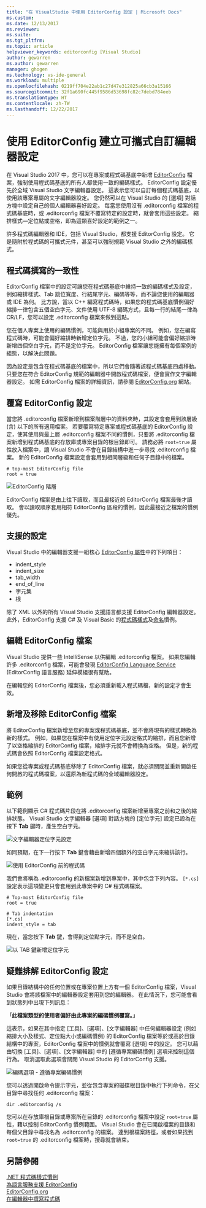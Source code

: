 ```yaml
---
title: "在 VisualStudio 中使用 EditorConfig 設定 | Microsoft Docs"
ms.custom: 
ms.date: 12/13/2017
ms.reviewer: 
ms.suite: 
ms.tgt_pltfrm: 
ms.topic: article
helpviewer_keywords: editorconfig [Visual Studio]
author: gewarren
ms.author: gewarren
manager: ghogen
ms.technology: vs-ide-general
ms.workload: multiple
ms.openlocfilehash: 0219ff704e22ab1c27d47e312825a66cb3a15166
ms.sourcegitcommit: 32f1a690fc445f9586d53698fc82c7debd784eeb
ms.translationtype: HT
ms.contentlocale: zh-TW
ms.lasthandoff: 12/22/2017
---
```

# <a name="create-portable-custom-editor-settings-with-editorconfig"></a>使用 EditorConfig 建立可攜式自訂編輯器設定

在 Visual Studio 2017 中，您可以在專案或程式碼基底中新增 [EditorConfig](http://editorconfig.org/) 檔案，強制使用程式碼基底的所有人都使用一致的編碼樣式。 EditorConfig 設定優先於全域 Visual Studio 文字編輯器設定。 這表示您可以自訂每個程式碼基底，以使用該專案專屬的文字編輯器設定。 您仍然可以在 Visual Studio 的 [選項] 對話方塊中設定自己的個人編輯器喜好設定。 每當您使用沒有 .editorconfig 檔案的程式碼基底時，或 .editorconfig 檔案不覆寫特定的設定時，就會套用這些設定。 縮排樣式&mdash;定位點或空格，即為這類喜好設定的範例之一。

許多程式碼編輯器和 IDE，包括 Visual Studio，都支援 EditorConfig 設定。 它是隨附於程式碼的可攜式元件，甚至可以強制規範 Visual Studio 之外的編碼樣式。

## <a name="coding-consistency"></a>程式碼撰寫的一致性

EditorConfig 檔案中的設定可讓您在程式碼基底中維持一致的編碼樣式及設定，例如縮排樣式、Tab 跳位寬度、行結尾字元、編碼等等，而不論您使用的編輯器或 IDE 為何。 比方說，當以 C++ 編寫程式碼時，如果您的程式碼基底慣例偏好縮排一律包含五個空白字元、文件使用 UTF-8 編碼方式，且每一行的結尾一律為 CR/LF，您可以設定 .editorconfig 檔案來做到這點。

您在個人專案上使用的編碼慣例，可能與用於小組專案的不同。 例如，您在編寫程式碼時，可能會偏好縮排時新增定位字元。 不過，您的小組可能會偏好縮排時新增四個空白字元，而不是定位字元。 EditorConfig 檔案讓您能擁有每個案例的組態，以解決此問題。

因為設定是包含在程式碼基底的檔案中，所以它們會隨著該程式碼基底四處移動。 只要您在符合 EditorConfig 規範的編輯器中開啟程式碼檔案，便會實作文字編輯器設定。 如需 EditorConfig 檔案的詳細資訊，請參閱 [EditorConfig.org](http://editorconfig.org/) 網站。

## <a name="override-editorconfig-settings"></a>覆寫 EditorConfig 設定

當您將 .editorconfig 檔案新增到檔案階層中的資料夾時，其設定會套用到該層級 (含) 以下的所有適用檔案。 若要覆寫特定專案或程式碼基底的 EditorConfig 設定，使其使用與最上層 .editorconfig 檔案不同的慣例，只要將 .editorconfig 檔案新增到程式碼基底的存放庫或專案目錄的根目錄即可。 請務必將 ```root=true``` 屬性放入檔案中，讓 Visual Studio 不會在目錄結構中進一步尋找 .editorconfig 檔案。 新的 EditorConfig 檔案設定會套用到相同層級和任何子目錄中的檔案。

```
# top-most EditorConfig file
root = true
```

![EditorConfig 階層](../ide/media/vside_editorconfig_hierarchy.png)

EditorConfig 檔案是由上往下讀取，而且最接近的 EditorConfig 檔案最後才讀取。 會以讀取順序套用相符 EditorConfig 區段的慣例，因此最接近之檔案的慣例優先。

## <a name="supported-settings"></a>支援的設定

Visual Studio 中的編輯器支援一組核心 [EditorConfig 屬性](http://editorconfig.org/#supported-properties)中的下列項目：

- indent_style
- indent_size
- tab_width
- end\_of_line
- 字元集
- 根

除了 XML 以外的所有 Visual Studio 支援語言都支援 EditorConfig 編輯器設定。 此外，EditorConfig 支援 C# 及 Visual Basic 的[程式碼樣式](../ide/editorconfig-code-style-settings-reference.md)及[命名](../ide/editorconfig-naming-conventions.md)慣例。

## <a name="editing-editorconfig-files"></a>編輯 EditorConfig 檔案

Visual Studio 提供一些 IntelliSense 以供編輯 .editorconfig 檔案。 如果您編輯許多 .editorconfig 檔案，可能會發現 [EditorConfig Language Service](https://marketplace.visualstudio.com/items?itemName=MadsKristensen.EditorConfig) (EditorConfig 語言服務) 延伸模組很有幫助。

在編輯您的 EditorConfig 檔案後，您必須重新載入程式碼檔，新的設定才會生效。

## <a name="adding-and-removing-editorconfig-files"></a>新增及移除 EditorConfig 檔案

將 EditorConfig 檔案新增至您的專案或程式碼基底，並不會將現有的樣式轉換為新的樣式。 例如，如果您在檔案中有使用定位字元設定格式的縮排，而且您新增了以空格縮排的 EditorConfig 檔案，縮排字元就不會轉換為空格。 但是，新的程式碼會依照 EditorConfig 檔案設定格式。

如果您從專案或程式碼基底移除了 EditorConfig 檔案，就必須關閉並重新開啟任何開啟的程式碼檔案，以還原為新程式碼的全域編輯器設定。

## <a name="example"></a>範例

以下範例顯示 C# 程式碼片段在將 .editorconfig 檔案新增至專案之前和之後的縮排狀態。 Visual Studio 文字編輯器 [選項] 對話方塊的 [定位字元] 設定已設為在按下 **Tab** 鍵時，產生空白字元。

![文字編輯器定位字元設定](../ide/media/vside_editorconfig_tabsetting.png)

如同預期，在下一行按下 **Tab** 鍵會藉由新增四個額外的空白字元來縮排該行。

![使用 EditorConfig 前的程式碼](../ide/media/vside_editorconfig_before.png)

我們會將稱為 .editorconfig 的新檔案新增到專案中，其中包含下列內容。 `[*.cs]` 設定表示這項變更只會套用到此專案中的 C# 程式碼檔案。

```
# Top-most EditorConfig file
root = true

# Tab indentation
[*.cs]
indent_style = tab
```

現在，當您按下 **Tab** 鍵，會得到定位點字元，而不是空白。

![以 TAB 鍵新增定位字元](../ide/media/vside_editorconfig_tab.png)

## <a name="troubleshooting-editorconfig-settings"></a>疑難排解 EditorConfig 設定

如果目錄結構中的任何位置或在專案位置上方有一個 EditorConfig 檔案，Visual Studio 會將該檔案中的編輯器設定套用到您的編輯器。 在此情況下，您可能會看到狀態列中出現下列訊息：

   **「此檔案類型的使用者偏好由此專案的編碼慣例覆寫。」**

這表示，如果在其中指定 [工具]、[選項]、[文字編輯器] 中任何編輯器設定 (例如縮排大小及樣式、定位點大小或編碼慣例) 的 EditorConfig 檔案等於或高於目錄結構中的專案，EditorConfig 檔案中的慣例就會覆寫 [選項] 中的設定。 您可以藉由切換 [工具]、[選項]、[文字編輯器] 中的 [遵循專案編碼慣例] 選項來控制這個行為。 取消選取此選項會關閉 Visual Studio 的 EditorConfig 支援。

![編碼選項 - 遵循專案編碼慣例](media/coding_conventions_option.png)

您可以透過開啟命令提示字元，並從包含專案的磁碟根目錄中執行下列命令，在父目錄中尋找任何 .editorconfig 檔案：

```
dir .editorconfig /s
```

您可以在存放庫根目錄或專案所在目錄的 .editorconfig 檔案中設定 ```root=true``` 屬性，藉以控制 EditorConfig 慣例範圍。 Visual Studio 會在已開啟檔案的目錄和每個父目錄中尋找名為 .editorconfig 的檔案。 達到根檔案路徑，或者如果找到 ```root=true``` 的 .editorconfig 檔案時，搜尋就會結束。

## <a name="see-also"></a>另請參閱

[.NET 程式碼樣式慣例](../ide/editorconfig-code-style-settings-reference.md)  
[為語言服務支援 EditorConfig](../extensibility/supporting-editorconfig.md)  
[EditorConfig.org](http://editorconfig.org/)  
[在編輯器中撰寫程式碼](writing-code-in-the-code-and-text-editor.md)